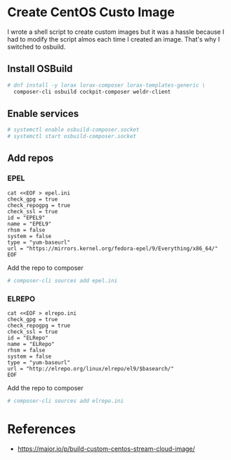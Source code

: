 # Create CentOS Custo Image

I wrote a shell script to create custom images but it was a hassle because I had to modify the script almos each time I created an image. 
That's why I switched to osbuild.

## Install OSBuild

```bash
# dnf install -y lorax lorax-composer lorax-templates-generic \
  composer-cli osbuild cockpit-composer weldr-client
```

## Enable services

```bash
# systemctl enable osbuild-composer.socket
# systemctl start osbuild-composer.socket
```

## Add repos

### EPEL

```
cat <<EOF > epel.ini
check_gpg = true
check_repogpg = true
check_ssl = true
id = "EPEL9"
name = "EPEL9"
rhsm = false
system = false
type = "yum-baseurl"
url = "https://mirrors.kernel.org/fedora-epel/9/Everything/x86_64/"
EOF
```

Add the repo to composer

```bash
# composer-cli sources add epel.ini
```

### ELREPO

```
cat <<EOF > elrepo.ini
check_gpg = true
check_repogpg = true
check_ssl = true
id = "ELRepo"
name = "ELRepo"
rhsm = false
system = false
type = "yum-baseurl"
url = "http://elrepo.org/linux/elrepo/el9/$basearch/"
EOF
```

Add the repo to composer

```bash
# composer-cli sources add elrepo.ini
```


# References

* https://major.io/p/build-custom-centos-stream-cloud-image/
